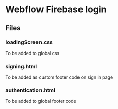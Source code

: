 # Webflow Firebase login

## Files
### loadingScreen.css
To be added to global css

### signing.html
To be added as custom footer code on sign in page

### authentication.html
To be added to global footer code